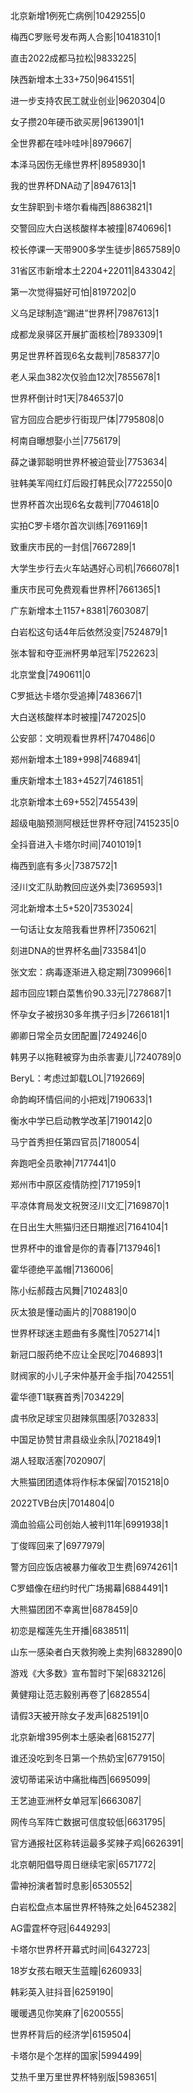 北京新增1例死亡病例|10429255|0

梅西C罗账号发布两人合影|10418310|1

直击2022成都马拉松|9833225|

陕西新增本土33+750|9641551|

进一步支持农民工就业创业|9620304|0

女子攒20年硬币欲买房|9613901|1

全世界都在哇咔哇咔|8979667|

本泽马因伤无缘世界杯|8958930|1

我的世界杯DNA动了|8947613|1

女生辞职到卡塔尔看梅西|8863821|1

交警回应大白送核酸样本被撞|8740696|1

校长停课一天带900多学生徒步|8657589|0

31省区市新增本土2204+22011|8433042|

第一次觉得猫好可怕|8197202|0

义乌足球制造“踢进”世界杯|7987613|1

成都龙泉驿区开展扩面核检|7893309|1

男足世界杯首现6名女裁判|7858377|0

老人采血382次仅验血12次|7855678|1

世界杯倒计时1天|7846537|0

官方回应合肥步行街现尸体|7795808|0

柯南自曝想娶小兰|7756179|

薛之谦郭聪明世界杯被迫营业|7753634|

驻韩美军闯红灯后殴打韩民众|7722550|0

世界杯首次出现6名女裁判|7704618|0

实拍C罗卡塔尔首次训练|7691169|1

致重庆市民的一封信|7667289|1

大学生步行去火车站遇好心司机|7666078|1

重庆市民可免费观看世界杯|7661365|1

广东新增本土1157+8381|7603087|

白岩松这句话4年后依然没变|7524879|1

张本智和夺亚洲杯男单冠军|7522623|

北京堂食|7490611|0

C罗抵达卡塔尔受追捧|7483667|1

大白送核酸样本时被撞|7472025|0

公安部：文明观看世界杯|7470486|0

郑州新增本土189+998|7468941|

重庆新增本土183+4527|7461851|

北京新增本土69+552|7455439|

超级电脑预测阿根廷世界杯夺冠|7415235|0

全抖音进入卡塔尔时间|7401019|1

梅西到底有多火|7387572|1

泾川文汇队助教回应送外卖|7369593|1

河北新增本土5+520|7353024|

一句话让女友陪我看世界杯|7350621|

刻进DNA的世界杯名曲|7335841|0

张文宏：病毒逐渐进入稳定期|7309966|1

超市回应1颗白菜售价90.33元|7278687|1

怀孕女子被拐30多年携子归乡|7266181|1

卿卿日常全员女团配置|7249246|0

韩男子以拖鞋被穿为由杀害妻儿|7240789|0

BeryL：考虑过卸载LOL|7192669|

命韵峋环情侣间的小把戏|7190633|1

衡水中学已启动教学改革|7190142|0

马宁首秀担任第四官员|7180054|

奔跑吧全员歌神|7177441|0

郑州市中原区疫情防控|7171959|1

平凉体育局发文祝贺泾川文汇|7169870|1

在日出生大熊猫归还日期推迟|7164104|1

世界杯中的谁曾是你的青春|7137946|1

霍华德绝平盖帽|7136006|

陈小纭郝葭古风舞|7102483|0

灰太狼是懂动画片的|7088190|0

世界杯球迷主题曲有多魔性|7052714|1

新冠口服药绝不应让全民吃|7046893|1

财阀家的小儿子宋仲基开金手指|7042551|

霍华德T1联赛首秀|7034229|

虞书欣足球宝贝甜辣氛围感|7032833|

中国足协赞甘肃县级业余队|7021849|1

湖人轻取活塞|7020907|

大熊猫团团遗体将作标本保留|7015218|0

2022TVB台庆|7014804|0

滴血验癌公司创始人被判11年|6991938|1

丁俊晖回来了|6977979|

警方回应饭店被暴力催收卫生费|6974261|1

C罗蜡像在纽约时代广场揭幕|6884491|1

大熊猫团团不幸离世|6878459|0

初恋是榴莲先生开播|6838511|

山东一感染者白天救狗晚上卖狗|6832890|0

游戏《大多数》宣布暂时下架|6832126|

黄健翔让范志毅别再卷了|6828554|

请假3天被开除女子发声|6825191|0

北京新增395例本土感染者|6815277|

谁还没吃到冬日第一个热奶宝|6779150|

波切蒂诺采访中痛批梅西|6695099|

王艺迪亚洲杯女单冠军|6663087|

网传乌军阵亡数据可信度较低|6631795|

官方通报社区称转运最多奖辣子鸡|6626391|

北京朝阳倡导周日继续宅家|6571772|

雷神扮演者暂时息影|6530552|

白岩松盘点本届世界杯特殊之处|6452382|

AG雷霆杯夺冠|6449293|

卡塔尔世界杯开幕式时间|6432723|

18岁女孩右眼天生蓝瞳|6260933|

韩彩英入驻抖音|6259190|

暖暖遇见你笑麻了|6200555|

世界杯背后的经济学|6159504|

卡塔尔是个怎样的国家|5994499|

艾热千里万里世界杯特别版|5983651|

